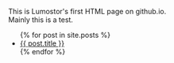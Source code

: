 This is Lumostor's first HTML page on github.io.<BR>
Mainly this is a test.


<ul>
  {% for post in site.posts %}
    <li>
      <a href="{{ post.url }}">{{ post.title }}</a>
    </li>
  {% endfor %}
</ul>

